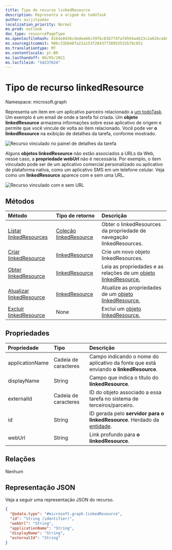 ```yaml
---
title: Tipo de recurso linkedResource
description: Representa a origem do todoTask
author: avijityadav
localization_priority: Normal
ms.prod: outlook
doc_type: resourcePageType
ms.openlocfilehash: 8164e0436cdedee66c59fbc83b7f4fa7d594a4623c2a62bcab6d19cca4c52d28
ms.sourcegitcommit: 986c33b848fa22a153f28437738953532b78c051
ms.translationtype: MT
ms.contentlocale: pt-BR
ms.lasthandoff: 08/05/2021
ms.locfileid: "54237624"
---
```

# <a name="linkedresource-resource-type"></a>Tipo de recurso linkedResource

Namespace: microsoft.graph


Representa um item em um aplicativo parceiro relacionado a [um todoTask](./todotask.md). Um exemplo é um email de onde a tarefa foi criada. Um **objeto linkedResource** armazena informações sobre esse aplicativo de origem e permite que você vincule de volta ao item relacionado. Você pode ver **o linkedResource** na exibição de detalhes da tarefa, conforme mostrado.

![Recurso vinculado no painel de detalhes da tarefa](/graph/images/todo-linkedresource-taskdetail.png)

Alguns **objetos linkedResource** não estão associados a URLs da Web, nesse caso, a **propriedade webUrl** não é necessária. Por exemplo, o item vinculado pode ser de um aplicativo comercial personalizado ou aplicativo de plataforma nativa, como um aplicativo SMS em um telefone celular. Veja como um **linkedResource** aparece com e sem uma URL.

![Recurso vinculado com e sem URL](/graph/images/todo-linkedresource.png)

## <a name="methods"></a>Métodos
|Método|Tipo de retorno|Descrição|
|:---|:---|:---|
|[Listar linkedResources](../api/todotask-list-linkedresources.md)|[Coleção linkedResource](../resources/linkedresource.md)|Obter o linkedResources da propriedade de navegação linkedResources.|
|[Criar linkedResource](../api/todotask-post-linkedresources.md)|[linkedResource](../resources/linkedresource.md)|Crie um novo objeto linkedResources.|
|[Obter linkedResource](../api/linkedresource-get.md)|[linkedResource](../resources/linkedresource.md)|Leia as propriedades e as relações de um [objeto linkedResource.](../resources/linkedresource.md)|
|[Atualizar linkedResource](../api/linkedresource-update.md)|[linkedResource](../resources/linkedresource.md)|Atualize as propriedades de um [objeto linkedResource.](../resources/linkedresource.md)|
|[Excluir linkedResource](../api/linkedresource-delete.md)|None|Exclui um [objeto linkedResource.](../resources/linkedresource.md)|

## <a name="properties"></a>Propriedades
|Propriedade|Tipo|Descrição|
|:---|:---|:---|
|applicationName|Cadeia de caracteres|Campo indicando o nome do aplicativo da fonte que está enviando **o linkedResource**.|
|displayName|String|Campo que indica o título do **linkedResource**.|
|externalId|Cadeia de caracteres|ID do objeto associado a essa tarefa no sistema de terceiros/parceiro.|
|id|String|ID gerada pelo **servidor para o linkedResource**. Herdado da [entidade](../resources/entity.md).|
|webUrl|String|Link profundo para **o linkedResource**.|

## <a name="relationships"></a>Relações
Nenhum

## <a name="json-representation"></a>Representação JSON
Veja a seguir uma representação JSON do recurso.
<!-- {
  "blockType": "resource",
  "keyProperty": "id",
  "@odata.type": "microsoft.graph.linkedResource",
  "baseType": "microsoft.graph.entity",
  "openType": false
}
-->
``` json
{
  "@odata.type": "#microsoft.graph.linkedResource",
  "id": "String (identifier)",
  "webUrl": "String",
  "applicationName": "String",
  "displayName": "String",
  "externalId": "String"
}
```



